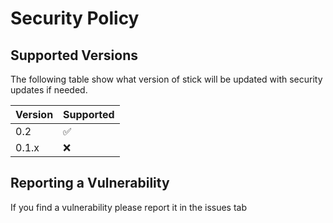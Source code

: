 # Security Policy

## Supported Versions

The following table show what version of stick will be updated with security updates if needed.

| Version | Supported          |
| ------- | ------------------ |
| 0.2     | :white_check_mark: | 
| 0.1.x   | :x:                |

## Reporting a Vulnerability

If you find a vulnerability please report it in the issues tab
